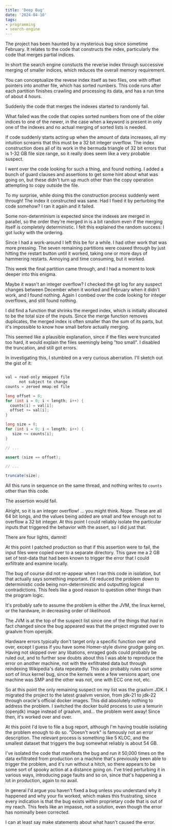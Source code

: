```yaml
---
title: 'Deep Bug'
date: '2024-04-10'
tags:
- programming
- search-engine
---
```


The project has been haunted by a mysterious bug since sometime February.  It relates to the code that constructs the index, particularly the code that merges partial indices.  

In short the search engine constucts the reverse index through successive merging of smaller indices, which reduces the overall memory requirement.

You can conceptualize the revese index itself as two files, one with offset pointers into another file, which has sorted numbers.  This code runs after each partition finishes crawling and processing its data, and has a run time of about 4 hours. 

Suddenly the code that merges the indexes started to randomly fail. 

What failed was the code that copies sorted numbers from one of the older indices to one of the newer, in the case when a keyword is present in only one of the indexes and no actual merging of sorted lists is needed. 

If code suddenly starts acting up when the amount of data increases, all my intuition screams that this must be a 32 bit integer overflow.  The index construction does all of its work in the bermuda triangle of 32 bit errors that is 1-32 GB file size range, so it really does seem like a very probable suspect. 

I went over the code looking for such a thing, and found nothing.  I added a bunch of guard clauses and assertions to get some hint about what was going on, but these didn't turn up much other than the copy operation attempting to copy outside the file.

To my surprise, while doing this the construction process suddenly went through! The index it constructed was sane.  Had I fixed it by perturbing the code somehow?  I ran it again and it failed.

Some non-determinism is expected since the indexes are merged in parallel, so the order they're merged in is a bit random even if the merging itself is completely deterministic.  I felt this explained the random success: I got lucky with the ordering. 

Since I had a work-around I left this be for a while.   I had other work that was more pressing.  The seven remaining partitions were coaxed through by just hitting the restart button until it worked, taking one or more days of hammering restarts.  Annoying and time consuming, but it worked.  

This week the final partition came through, and I had a moment to look deeper into this enigma.

Maybe it wasn't an integer overflow?  I checked the git log for any suspect changes between December when it worked and February when it didn't work, and I found nothing.  Again I combed over the code looking for integer overflows, and still found nothing.

I did find a function that shrinks the merged index, which is initially allocated to be the total size of the inputs.   Since the merge function removes duplicates, the merged index is often smaller than the sum of its parts, but it's impossible to know how small before actually merging.

This seemed like a plausible explanation, since if the files were truncated too hard, it would explain the files seemingly being "too small".  I disabled the truncation, and still got errors.  

In investigating this, I stumbled on a very curious aberration.  I'll sketch out the gist of it:

```java

val = read-only mmapped file 
      not subject to change
counts = zeroed mmap:ed file 

long offset = 0;
for (int i = 0; i < length; i++) {
  counts[i] = val[i];
  offset += val[i];
}

long size = 0;
for (int i = 0; i < length; i++) {
   size += counts[i];
}

// ...

assert (size == offset);

// ...

truncate(size);
```

All this runs in sequence on the same thread, and nothing writes to `counts` other than this code.

The assertion would fail. 

Alright, so it is an integer overflow! ... you might think.  Nope.  These are all 64 bit longs, and the values being added are small and few enough not to overflow a 32 bit integer.  At this point I could reliably isolate the particular inputs that triggered the behavior with the assert, so I did just that.  

There are four lights, damnit!

At this point I patched production so that if this assertion were to fail, the input files were copied over to a separate directory.  This gave me a 2 GB set of test-data that had been known to trigger the error that I could exfiltrate and examine locally.  

The bug of course did not re-appear when I ran this code in isolation, but that actually says something important.  I'd reduced the problem down to deterministic code being non-deterministic and outputting logical contradictions.  This feels like a good reason to question other things than the program logic.  

It's probably safe to assume the problem is either the JVM, the linux kernel, or the hardware, in decreasing order of likelihood.  

The JVM is at the top of the suspect list since one of the things that *had* in fact changed since the bug appeared was that the project migrated over to graalvm from openjdk. 

Hardware errors typically don't target only a specific function over and over, except I guess if you have some Homer-style divine grudge going on.  Having not skipped over any libations, enraged gods could probably be ruled out, and to further sow doubts about this I was able to reproduce the error on another machine, not with the exfiltrated data but through reindexing Wikipedia's data repeatedly.  This also probably rules out some sort of linux kernel bug, since the kernels were a few versions apart; one machine was SMP and the other was not, one with ECC one not, etc. 

So at this point the only remaining suspect on my list was the graalvm JDK. I migrated the project to the latest graalvm version, from jdk-21 to jdk-22 through oracle's official docker images.  This did absolutely nothing to address the problem.  I switched the docker build process to use a temurin (openjdk) image instead of graalvm, and... the problem went away!  Since then, it's worked over and over. 

At this point I'd love to file a bug report, although I'm having trouble isolating the problem enough to do so.  "Doesn't work" is famously not an error description.  The relevant process is something like 5 KLOC, and the smallest dataset that triggers the bug somewhat reliably is about 54 GB. 

I've isolated the code that manifests the bug and run it 50,000 times on the data exfiltrated from production on a machine that's previously been able to trigger the problem, and it's run without a hitch, so there appears to be some sort of spooky action at a distance going on. I've tried perturbing it in various ways, introducing page faults and so on, since that's happening a lot in production, again to no avail.

In general I'd argue you haven't fixed a bug unless you understand why it happened and why your fix worked, which makes this frustrating, since every indication is that the bug exists within proprietary code that is out of my reach.  This feels like an impasse, not a solution, even though the error has nominally been corrected.  

I can at least say make statements about what hasn't caused the error.
